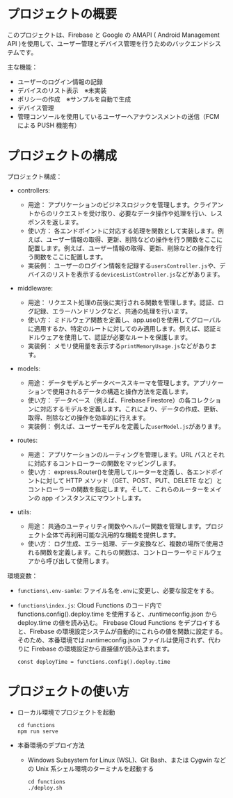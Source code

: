 # プロジェクトの概要

このプロジェクトは、Firebase と Google の AMAPI (
Android Management API
)を使用して、ユーザー管理とデバイス管理を行うためのバックエンドシステムです。

主な機能：

- ユーザーのログイン情報の記録
- デバイスのリスト表示　※未実装
- ポリシーの作成　※サンプルを自動で生成
- デバイス管理
- 管理コンソールを使用しているユーザーへアナウンスメントの送信（FCM による PUSH 機能有）

# プロジェクトの構成

プロジェクト構成：

- controllers:

  - 用途：
    アプリケーションのビジネスロジックを管理します。クライアントからのリクエストを受け取り、必要なデータ操作や処理を行い、レスポンスを返します。
  - 使い方：
    各エンドポイントに対応する処理を関数として実装します。例えば、ユーザー情報の取得、更新、削除などの操作を行う関数をここに配置します。例えば、ユーザー情報の取得、更新、削除などの操作を行う関数をここに配置します。
  - 実装例：
    ユーザーのログイン情報を記録する`usersController.js`や、デバイスのリストを表示する`devicesListController.js`などがあります。

- middleware:

  - 用途：
    リクエスト処理の前後に実行される関数を管理します。認証、ログ記録、エラーハンドリングなど、共通の処理を行います。
  - 使い方：
    ミドルウェア関数を定義し、app.use()を使用してグローバルに適用するか、特定のルートに対してのみ適用します。例えば、認証ミドルウェアを使用して、認証が必要なルートを保護します。
  - 実装例：
    メモリ使用量を表示する`printMemoryUsage.js`などがあります。

- models:

  - 用途：
    データモデルとデータベーススキーマを管理します。アプリケーションで使用されるデータの構造と操作方法を定義します。
  - 使い方：
    データベース（例えば、Firebase Firestore）の各コレクションに対応するモデルを定義します。これにより、データの作成、更新、取得、削除などの操作を効率的に行えます。
  - 実装例：
    例えば、ユーザーモデルを定義した`userModel.js`があります。

- routes:

  - 用途：
    アプリケーションのルーティングを管理します。URL パスとそれに対応するコントローラーの関数をマッピングします。
  - 使い方：
    express.Router()を使用してルーターを定義し、各エンドポイントに対して HTTP メソッド（GET、POST、PUT、DELETE など）とコントローラーの関数を指定します。そして、これらのルーターをメインの app インスタンスにマウントします。

- utils:
  - 用途：
    共通のユーティリティ関数やヘルパー関数を管理します。プロジェクト全体で再利用可能な汎用的な機能を提供します。
  - 使い方：
    ログ生成、エラー処理、データ変換など、複数の場所で使用される関数を定義します。これらの関数は、コントローラーやミドルウェアから呼び出して使用します。

環境変数：

- `functions\.env-samle`: ファイル名を`.env`に変更し、必要な設定をする。

- `functions\index.js`:
  Cloud Functions のコード内で functions.config().deploy.time を使用すると、.runtimeconfig.json から deploy.time の値を読み込む。
  Firebase Cloud Functions をデプロイすると、Firebase の環境設定システムが自動的にこれらの値を関数に設定する。
  そのため、本番環境では.runtimeconfig.json ファイルは使用されず、代わりに Firebase の環境設定から直接値が読み込まれます。
  ```
  const deployTime = functions.config().deploy.time
  ```

# プロジェクトの使い方

- ローカル環境でプロジェクトを起動

  ```
  cd functions
  npm run serve
  ```

- 本番環境のデプロイ方法

  - Windows Subsystem for Linux (WSL)、Git Bash、または Cygwin などの Unix 系シェル環境のターミナルを起動する

    ```
    cd functions
    ./deploy.sh
    ```
